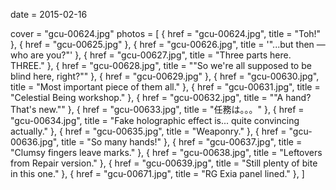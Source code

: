 
date = 2015-02-16


cover = "gcu-00624.jpg"
photos = [
{ href = "gcu-00624.jpg", title = "Toh!" },
{ href = "gcu-00625.jpg" },
{ href = "gcu-00626.jpg", title = '"...but then — who are you?"' },
{ href = "gcu-00627.jpg", title = "Three parts here. THREE." },
{ href = "gcu-00628.jpg", title = "\"So we're all supposed to be blind here, right?\"" },
{ href = "gcu-00629.jpg" },
{ href = "gcu-00630.jpg", title = "Most important piece of them all." },
{ href = "gcu-00631.jpg", title = "Celestial Being workshop." },
{ href = "gcu-00632.jpg", title = "\"A hand? That's new.\"" },
{ href = "gcu-00633.jpg", title = "任務は。。。" },
{ href = "gcu-00634.jpg", title = "Fake holographic effect is... quite convincing actually." },
{ href = "gcu-00635.jpg", title = "Weaponry." },
{ href = "gcu-00636.jpg", title = "So many hands!" },
{ href = "gcu-00637.jpg", title = "Clumsy fingers leave marks." },
{ href = "gcu-00638.jpg", title = "Leftovers from Repair version." },
{ href = "gcu-00639.jpg", title = "Still plenty of bite in this one." },
{ href = "gcu-00671.jpg", title = "RG Exia panel lined." },
]

